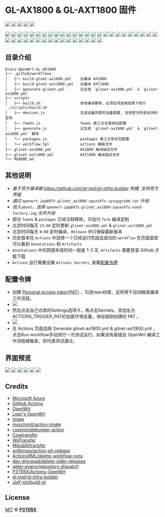 # GL-AX1800 & GL-AXT1800 固件

[![](https://img.shields.io/github/release-date/Draco-china/Draco-OpenWrt-GL-AX1800?label=固件更新&style=flat-square)](https://github.com/Draco-china/Draco-OpenWrt-GL-AX1800/actions)
[![](https://img.shields.io/badge/仓库地址-点我-brightgreen?style=flat-square)](https://github.com/draco-china/Draco-OpenWrt-GL-AX1800)
[![](https://img.shields.io/badge/固件下载-点我-brightgreen?style=flat-square)](https://github.com/draco-china/Draco-OpenWrt-GL-AX1800/releases)
[![](https://img.shields.io/badge/界面预览-点我-brightgreen?style=flat-square)](#界面预览)
[![](https://img.shields.io/badge/QQ群-303121713-brightgreen?style=flat-square)](https://jq.qq.com/?_wv=1027&k=JVYytZpL)

![](https://img.shields.io/badge/主要功能:-blueviolet.svg?style=flat-square) ![](https://img.shields.io/badge/-OpenClash-blue.svg?style=flat-square) ![](https://img.shields.io/badge/-AdGuard_Home-blue.svg?style=flat-square) ![](https://img.shields.io/badge/-Samba-blue.svg?style=flat-square) ![](https://img.shields.io/badge/-CIFSD-blue.svg?style=flat-square) ![](https://img.shields.io/badge/-FTP-blue.svg?style=flat-square) ![](https://img.shields.io/badge/-SFTP-blue.svg?style=flat-square) ![](https://img.shields.io/badge/-DLNA-blue.svg?style=flat-square) ![](https://img.shields.io/badge/-Aria2-blue.svg?style=flat-square) ![](https://img.shields.io/badge/-Transmission-blue.svg?style=flat-square) ![](https://img.shields.io/badge/-解锁网易云灰色歌曲-blue.svg?style=flat-square) ![](https://img.shields.io/badge/-UPnP-blue.svg?style=flat-square) ![](https://img.shields.io/badge/-京东签到服务-blue.svg?style=flat-square) ![](https://img.shields.io/badge/-IPv6_加速-blue.svg?style=flat-square) ![](https://img.shields.io/badge/-BBR_加速-blue.svg?style=flat-square) ![](https://img.shields.io/badge/-FullCone_NAT_加速-blue.svg?style=flat-square) ![](https://img.shields.io/badge/-SFE_加速-blue.svg?style=flat-square) ![](https://img.shields.io/badge/-HWNAT_加速-blue.svg?style=flat-square) ![](https://img.shields.io/badge/-桥接加速-blue.svg?style=flat-square) ![](https://img.shields.io/badge/-DDNS-blue.svg?style=flat-square) ![](https://img.shields.io/badge/-Docker_容器-blue.svg?style=flat-square) ![](https://img.shields.io/badge/-Frpc_NPS_内网穿透-blue.svg?style=flat-square) ![](https://img.shields.io/badge/-多线多拨-blue.svg?style=flat-square) ![](https://img.shields.io/badge/-负载均衡-blue.svg?style=flat-square) ![](https://img.shields.io/badge/-SQM_Qos-blue.svg?style=flat-square) ![](https://img.shields.io/badge/-文件助手-blue.svg?style=flat-square) ![](https://img.shields.io/badge/-文件浏览器-blue.svg?style=flat-square) ![](https://img.shields.io/badge/-可道云-blue.svg?style=flat-square) ![](https://img.shields.io/badge/-Rclone-blue.svg?style=flat-square) ![](https://img.shields.io/badge/-SmartDNS-blue.svg?style=flat-square) ![](https://img.shields.io/badge/-网络唤醒-blue.svg?style=flat-square) ![](https://img.shields.io/badge/-TTYD_终端-blue.svg?style=flat-square) ![](https://img.shields.io/badge/-迅雷快鸟-blue.svg?style=flat-square) ![](https://img.shields.io/badge/-USB_打印服务器-blue.svg?style=flat-square) ![](https://img.shields.io/badge/-KMS_服务器-blue.svg?style=flat-square) ![](https://img.shields.io/badge/-微信推送-blue.svg?style=flat-square) ![](https://img.shields.io/badge/-上网时间控制-blue.svg?style=flat-square) ![](https://img.shields.io/badge/-WatchCat-blue.svg?style=flat-square) ![](https://img.shields.io/badge/-各种驱动-blue.svg?style=flat-square) ![](https://img.shields.io/badge/-DNS_Filter-blue.svg?style=flat-square) ![](https://img.shields.io/badge/-持续更新中……-blue.svg?style=flat-square)

## 目录介绍

```tree
Draco-OpenWrt-GL-AX1800
├── .github/workflows
│   ├── build-glnet-ax1800.yml    云编译 AX1800
│   ├── build-glnet-axt1800.yml   云编译 AXT1800
│   ├── generate-glinet.yml       云生成 `glinet-ax1800.yml` & `glinet-ax1800.yml`
├── scripts
│   ├── build.sh                  本地编译脚本，必须在项目根目录下执行 `./scripts/build.sh`
│   ├── devices.js                生成设备所需的设备配置, 支持官方所有支持的型号
│   ├── feeds.js                  feeds 第三方仓库地址配置
│   ├── generate.js               云生成 `glinet-ax1800.yml` & `glinet-ax1800.yml` 脚本
│   └── packages.js               packages 第三方软件包配置
│   └── workflow.tpl              actions 模板文件
├── glinet-ax1800.yml             AX1800 编译描述文件
├── glinet-axt1800.yml            AXT1800 编译描述文件
└── README.md
```

## 其他说明

- *基于官方编译器 <https://github.com/gl-inet/gl-infra-builder> 构建, 支持官方界面*
- *通过  `openwrt-ipq807x-glinet_ax1800-squashfs-sysupgrade.tar` 升级*
- *进入`uboot`，选择 `openwrt-ipq807x-glinet_ax1800-squashfs-nand-factory.img` 文件升级*
- 部分 `feeds` & `packages` 已经注释移除，可自行 `fork` 编译定制
- 北京时间每天 `23:00` 定时更新 `glinet-ax1800.yml` & `glinet-axt1800.yml`
- 北京时间每天 `0:00` 定时编译，`Release` 中只保留最新版本
- 历史版本在 `Actions` 中选择一个已经运行完成且成功的 `workflow` 在页面底部可以看到 `Annotations` 和 `Artifacts`
- `Annotations` 中的网盘失效时间一般是 1-3 天, `Artifacts` 需要登录 Github 才能下载
- `Actions` 运行需要设置 `Actions Secrets`, 查看[配置令牌](#配置令牌)

## 配置令牌

- 创建 [Personal access token(PAT)](https://github.com/settings/tokens/new) ，勾选repo权限，这将用于自动触发编译工作流程。
- ![](./preview/WX20220711-202547%402x.png)
- 然后点击自己仓库的Settings选项卡，再点击Secrets。添加名为ACTIONS_TRIGGER_PAT的加密环境变量，保存刚刚创建的 PAT 。
- ![](./preview/WX20220711-202739%402x.png)
- 在 Actions 页面选择 Generate glinet-ax1800.yml & glinet-axt1800.yml ，点击Run workflow手动进行一次测试运行。如果没有报错且 OpenWrt 编译工作流程被触发，则代表测试通过。

## 界面预览

![](./preview/WX20220712-093843@2x.png)
![](./preview/WX20220712-093936@2x.png)
![](./preview/WX20220712-093945@2x.png)
![](./preview/WX20220712-093955@2x.png)
![](./preview/WX20220712-094004@2x.png)
![](./preview/WX20220712-094014@2x.png)

## Credits

- [Microsoft Azure](https://azure.microsoft.com)
- [GitHub Actions](https://github.com/features/actions)
- [OpenWrt](https://github.com/openwrt/openwrt)
- [Lean's OpenWrt](https://github.com/coolsnowwolf/lede)
- [tmate](https://github.com/tmate-io/tmate)
- [mxschmitt/action-tmate](https://github.com/mxschmitt/action-tmate)
- [csexton/debugger-action](https://github.com/csexton/debugger-action)
- [Cowtransfer](https://cowtransfer.com)
- [WeTransfer](https://wetransfer.com/)
- [Mikubill/transfer](https://github.com/Mikubill/transfer)
- [softprops/action-gh-release](https://github.com/softprops/action-gh-release)
- [ActionsRML/delete-workflow-runs](https://github.com/ActionsRML/delete-workflow-runs)
- [dev-drprasad/delete-older-releases](https://github.com/dev-drprasad/delete-older-releases)
- [peter-evans/repository-dispatch](https://github.com/peter-evans/repository-dispatch)
- [P3TERX/Actions-OpenWrt](https://github.com/P3TERX/Actions-OpenWrt)
- [gl-inet/gl-infra-builder](https://github.com/gl-inet/gl-infra-builder)
- [JiaY-shi/build-gl](https://github.com/JiaY-shi/build-gl.inet)

## License

[MIT](https://github.com/P3TERX/Actions-OpenWrt/blob/main/LICENSE) © [**P3TERX**](https://p3terx.com)
